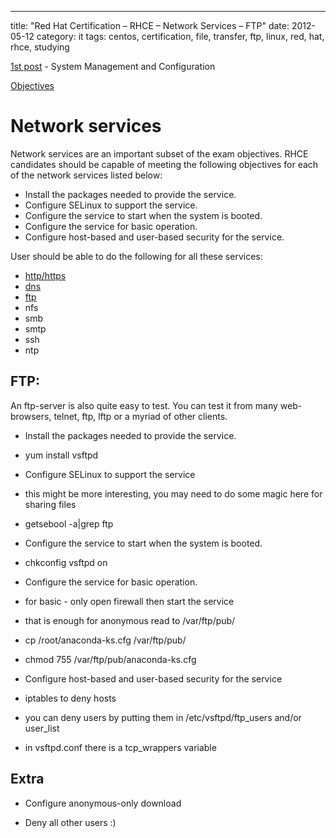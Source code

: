 ---
title: "Red Hat Certification – RHCE – Network Services – FTP"
date: 2012-05-12
category: it
tags: centos, certification, file, transfer, ftp, linux, red, hat, rhce, studying

[1st post](http://www.guldmyr.com/blog/red-hat-certification-rhce-system-configuration-and-management-2/ "1st post") \- System Management and Configuration

[Objectives](https://www.redhat.com/training/courses/ex300/examobjective "on redhat.com")

# Network services

Network services are an important subset of the exam objectives. RHCE candidates should be capable of meeting the following objectives for each of the network services listed below:

- Install the packages needed to provide the service.
- Configure SELinux to support the service.
- Configure the service to start when the system is booted.
- Configure the service for basic operation.
- Configure host-based and user-based security for the service.

User should be able to do the following for all these services:

- [http/https](http://guldmyr.com/blog/red-hat-certification-rhce-network-services-httpd)
- [dns](http://guldmyr.com/blog/red-hat-certification-rhce-network-services-dns)
- [ftp](http://www.guldmyr.com/blog/red-hat-certification-rhce-network-services-ftp)
- nfs
- smb
- smtp
- ssh
- ntp

## FTP:

An ftp-server is also quite easy to test. You can test it from many web-browsers, telnet, ftp, lftp or a myriad of other clients.

- Install the packages needed to provide the service.

- yum install vsftpd

- Configure SELinux to support the service

- this might be more interesting, you may need to do some magic here for sharing files
- getsebool -a|grep ftp

- Configure the service to start when the system is booted.

- chkconfig vsftpd on

- Configure the service for basic operation.

- for basic - only open firewall then start the service
- that is enough for anonymous read to /var/ftp/pub/

- cp /root/anaconda-ks.cfg /var/ftp/pub/
- chmod 755 /var/ftp/pub/anaconda-ks.cfg

- Configure host-based and user-based security for the service

- iptables to deny hosts
- you can deny users by putting them in /etc/vsftpd/ftp\_users and/or user\_list
- in vsftpd.conf there is a tcp\_wrappers variable

## Extra

- Configure anonymous-only download

- Deny all other users :)
